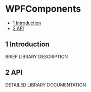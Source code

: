 # WPFComponents

- [1 Introduction](#1-introduction)
- [2 API](#2-api)

## 1 Introduction

BRIEF LIBRARY DESCRIPTION

## 2 API

DETAILED LIBRARY DOCUMENTATION

